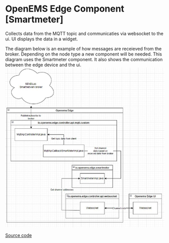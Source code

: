# OpenEMS Edge Component [Smartmeter]

Collects data from the MQTT topic and communicaties via websocket to the ui.
UI displays the data in a widget.

The diagram below is an example of how messages are receieved from the broker. Depending on the node type a new component will be needed.
This diagram uses the Smartmeter component. It also shows the communication between the edge device and the ui.
![alt text](../io.openems.edge.controller.api.mqtt.custom/assets/Communication%20overview%20with%20smartmeter%20as%20example.JPG)


[Source code](https://github.com/AvansETI/SENDLAB/tree/OpeEms/feature/merge/OpenEMS/io.openems.edge.smartmeter)